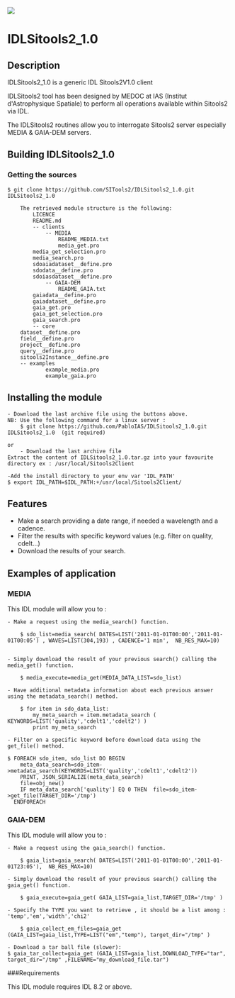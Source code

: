 ![](http://github.com/SITools2/core-v2/raw/dev/workspace/client-public/res/images/logo_01_petiteTaille.png)
# IDLSitools2_1.0
## Description
IDLSitools2_1.0 is a generic IDL Sitools2V1.0 client

IDLSitools2 tool has been designed by MEDOC at IAS (Institut d'Astrophysique Spatiale) to perform all operations available within Sitools2 via IDL.

The IDLSitools2 routines allow you to interrogate Sitools2 server especially MEDIA & GAIA-DEM servers. 

## Building IDLSitools2_1.0

### Getting the sources

	$ git clone https://github.com/SITools2/IDLSitools2_1.0.git IDLSitools2_1.0
	
        The retrieved module structure is the following:
            LICENCE
            README.md
            -- clients
                -- MEDIA
                    README_MEDIA.txt
                    media_get.pro
		    media_get_selection.pro
	 	    media_search.pro
		    sdoaiadataset__define.pro
		    sdodata__define.pro
		    sdoiasdataset__define.pro
                -- GAIA-DEM
                    README_GAIA.txt
		    gaiadata__define.pro
		    gaiadataset__define.pro
		    gaia_get.pro
		    gaia_get_selection.pro
		    gaia_search.pro
            -- core
		dataset__define.pro
		field__define.pro
		project__define.pro
		query__define.pro
		sitools2Instance__define.pro
	    -- examples
                example_media.pro
                example_gaia.pro

## Installing the module
	- Download the last archive file using the buttons above.
	NB: Use the following command for a linux server :
     	$ git clone https://github.com/PabloIAS/IDLSitools2_1.0.git IDLSitools2_1.0  (git required)

	or 
        - Download the last archive file 
	Extract the content of IDLSitools2_1.0.tar.gz into your favourite directory ex : /usr/local/Sitools2Client

	-Add the install directory to your env var 'IDL_PATH'
	$ export IDL_PATH=$IDL_PATH:+/usr/local/Sitools2Client/

## Features

- Make a search providing a date range, if needed a wavelength and a cadence.
- Filter the results with specific keyword values (e.g. filter on quality, cdelt...)
- Download the results of your search.

## Examples of application

### MEDIA

This IDL module will allow you to :

    - Make a request using the media_search() function.

        $ sdo_list=media_search( DATES=LIST('2011-01-01T00:00','2011-01-01T00:05') , WAVES=LIST(304,193) , CADENCE='1 min',  NB_RES_MAX=10)


    - Simply download the result of your previous search() calling the media_get() function.
    
        $ media_execute=media_get(MEDIA_DATA_LIST=sdo_list)

    - Have additional metadata information about each previous answer using the metadata_search() method.

        $ for item in sdo_data_list:
            my_meta_search = item.metadata_search ( KEYWORDS=LIST('quality','cdelt1','cdelt2') )
            print my_meta_search

    - Filter on a specific keyword before download data using the get_file() method.
	
	$ FOREACH sdo_item, sdo_list DO BEGIN
		meta_data_search=sdo_item->metadata_search(KEYWORDS=LIST('quality','cdelt1','cdelt2'))
		PRINT, JSON_SERIALIZE(meta_data_search)
		file=obj_new()
		IF meta_data_search['quality'] EQ 0 THEN  file=sdo_item->get_file(TARGET_DIR='/tmp')
	  ENDFOREACH

  
### GAIA-DEM

This IDL module will allow you to :

    - Make a request using the gaia_search() function.

        $ gaia_list=gaia_search( DATES=LIST('2011-01-01T00:00','2011-01-01T23:05'),  NB_RES_MAX=10)

    - Simply download the result of your previous search() calling the gaia_get() function.

        $ gaia_execute=gaia_get( GAIA_LIST=gaia_list,TARGET_DIR='/tmp' )

    - Specify the TYPE you want to retrieve , it should be a list among : 'temp','em','width','chi2'

        $ gaia_collect_em_files=gaia_get (GAIA_LIST=gaia_list,TYPE=LIST("em","temp"), target_dir="/tmp" )

    - Download a tar ball file (slower):
	$ gaia_tar_collect=gaia_get (GAIA_LIST=gaia_list,DOWNLOAD_TYPE="tar", target_dir="/tmp" ,FILENAME="my_download_file.tar")

###Requirements

This IDL module requires IDL 8.2 or above.
